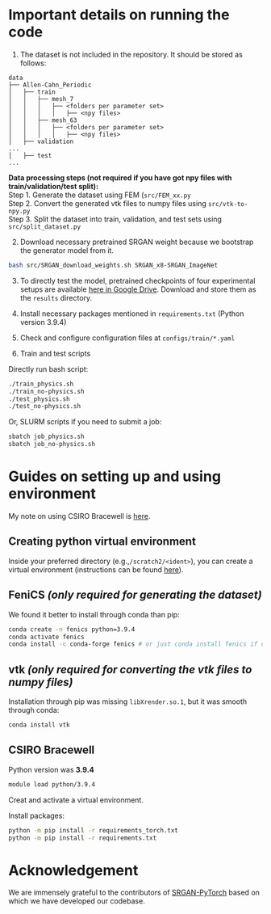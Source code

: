 # Important details on running the code
1. The dataset is not included in the repository. It should be stored as follows:
```
data
├── Allen-Cahn_Periodic
│   ├── train
│   │   ├── mesh_7
│   │   │   ├── <folders per parameter set>
│   │   │   │   ├── <npy files>
│   │   ├── mesh_63
│   │   │   ├── <folders per parameter set>
│   │   │   │   ├── <npy files>
│   ├── validation
...
│   ├── test
...
```
**Data processing steps (not required if you have got npy files with train/validation/test split):**<br>
Step 1. Generate the dataset using FEM (`src/FEM_xx.py`<br>
Step 2. Convert the generated vtk files to numpy files using `src/vtk-to-npy.py`<br>
Step 3. Split the dataset into train, validation, and test sets using `src/split_dataset.py`<br>

2. Download necessary pretrained SRGAN weight because we bootstrap the generator model from it.
```bash
bash src/SRGAN_download_weights.sh SRGAN_x8-SRGAN_ImageNet
```
3. To directly test the model, pretrained checkpoints of four experimental setups are available [here in Google Drive](https://drive.google.com/drive/folders/1MkQsvRpItVb7VaShLBVHgFmWQkbcTK1B?usp=sharing). Download and store them as the `results` directory.
3. Install necessary packages mentioned in `requirements.txt` (Python version 3.9.4)
4. Check and configure configuration files at `configs/train/*.yaml`

5. Train and test scripts

Directly run bash script:
```bash
./train_physics.sh
./train_no-physics.sh
./test_physics.sh
./test_no-physics.sh
```
Or, SLURM scripts if you need to submit a job:
```bash
sbatch job_physics.sh
sbatch job_no-physics.sh
```

# Guides on setting up and using environment
My note on using CSIRO Bracewell is [here](https://hasan-rakibul.github.io/csiro-bracewell-for-deep-learning.html).
## Creating python virtual environment
Inside your preferred directory (e.g.,`/scratch2/<ident>`), you can create a virtual environment (instructions can be found [here](https://hasan-rakibul.github.io/personal-note-git-linux-etc-commands.html)).

## FeniCS _(only required for generating the dataset)_
We found it better to install through conda than pip:
```bash
conda create -n fenics python=3.9.4
conda activate fenics
conda install -c conda-forge fenics # or just conda install fenics if using miniforge3
```
## vtk _(only required for converting the vtk files to numpy files)_
Installation through pip was missing `libXrender.so.1`, but it was smooth through conda:
```bash
conda install vtk
```

## CSIRO Bracewell
Python version was **3.9.4**

```bash
module load python/3.9.4
```
Creat and activate a virtual environment.

Install packages:
```bash
python -m pip install -r requirements_torch.txt
python -m pip install -r requirements.txt
```

# Acknowledgement
We are immensely grateful to the contributors of [SRGAN-PyTorch](https://github.com/Lornatang/SRGAN-PyTorch) based on which we have developed our codebase.
